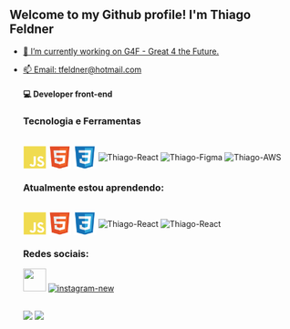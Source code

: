 
## Welcome to my Github profile! I'm Thiago Feldner

<a href="https://github.com/thiagofeldner">
   
- 🔭 I’m currently working on G4F - Great 4 the Future.
- 📫 Email: tfeldner@hotmail.com
  
  
  ####  💻 Developer front-end


  ### Tecnologia e Ferramentas
 
  <div style="display: inline_block"><br>
    <img align="center" alt="Thiago-Js" height="40" width="40" src="https://raw.githubusercontent.com/devicons/devicon/master/icons/javascript/javascript-plain.svg">
    <img align="center" alt="Thiago-HTML" height="40" width="40" src="https://raw.githubusercontent.com/devicons/devicon/master/icons/html5/html5-original.svg">
    <img align="center" alt="Thiago-CSS" height="40" width="40" src="https://raw.githubusercontent.com/devicons/devicon/master/icons/css3/css3-original.svg">
    <img align="center" alt="Thiago-React" height="40" width="40" src="https://cdn.jsdelivr.net/gh/devicons/devicon/icons/react/react-original-wordmark.svg">
    <img align="center" alt="Thiago-Figma" height="40" width="40" src="https://cdn.jsdelivr.net/gh/devicons/devicon/icons/figma/figma-original.svg">
    <img align="center" alt="Thiago-AWS" height="40" width="40" src="https://cdn.jsdelivr.net/gh/devicons/devicon/icons/amazonwebservices/amazonwebservices-plain-wordmark.svg">
  </div>
  
  
 
  ### Atualmente estou aprendendo:

    <div style="display: inline_block"><br>
      <img align="center" alt="Thiago-Js" height="40" width="40" src="https://raw.githubusercontent.com/devicons/devicon/master/icons/javascript/javascript-plain.svg">
      <img align="center" alt="Thiago-HTML" height="40" width="40" src="https://raw.githubusercontent.com/devicons/devicon/master/icons/html5/html5-original.svg">
      <img align="center" alt="Thiago-CSS" height="40" width="40" src="https://raw.githubusercontent.com/devicons/devicon/master/icons/css3/css3-original.svg">
      <img align="center" alt="Thiago-React" height="40" width="40" src="https://cdn.jsdelivr.net/gh/devicons/devicon/icons/react/react-original-wordmark.svg">
      <img img align="center" alt="Thiago-React" height="40" width="40" src="https://img.icons8.com/?size=100&id=55251&format=png&color=000000">
    </div> 


  ### Redes sociais:

   <a href="https://www.linkedin.com/in/thiago-feldner/" target="_blank"><img  height="40" width="40" src="https://cdn.jsdelivr.net/gh/devicons/devicon/icons/linkedin/linkedin-original.svg"/></a>
   <a href="https://www.instagram.com/thiagofeldner/" target="_blank"><img width="40" height="40" src="https://img.icons8.com/fluency/48/instagram-new.png" alt="instagram-new"/></a><br><br>

  <div> 
     <img height="120em" src="https://github-readme-stats-sigma-five.vercel.app/api?username=thiagofeldner&show_icons=true&theme=dracula&include_all_commits=true&count_private=true"/>
     <img height="120em" src="https://github-readme-stats-sigma-five.vercel.app/api/top-langs/?username=thiagofeldner&layout=compact&langs_count=7&theme=dracula"/>
  </div>


  <!---
  thiagofeldner/thiagofeldner is a ✨ special ✨ repository because its `README.md` (this file) appears on your GitHub profile.
  You can click the Preview link to take a look at your changes.
  --->
